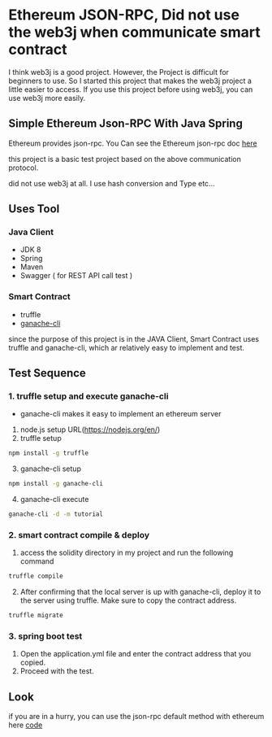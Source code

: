 # Ethereum JSON-RPC, Did not use the web3j when communicate smart contract

I think web3j is a good project. However, the Project is difficult for beginners to use.
So I started this project that makes the web3j project a little easier to access. 
If you use this project before using web3j, you can use web3j more easily.

## Simple Ethereum Json-RPC With Java Spring

Ethereum provides json-rpc. You Can see the Ethereum json-rpc doc [here](https://github.com/ethereum/wiki/wiki/JSON-RPC)

this project is a basic test project based on the above communication protocol.

did not use web3j at all. I use hash conversion and Type etc...

## Uses Tool

### Java Client
- JDK 8
- Spring
- Maven
- Swagger ( for REST API call test )

### Smart Contract
- truffle
- [ganache-cli](https://github.com/trufflesuite/ganache-cli)
   
since the purpose  of this project is in the JAVA Client, Smart Contract uses truffle and ganache-cli, which ar relatively easy to implement and test.

## Test Sequence

### 1. truffle setup and execute ganache-cli 

- ganache-cli makes it easy to implement an ethereum server

1. node.js setup URL(https://nodejs.org/en/)
2. truffle setup

```bash
npm install -g truffle
```

3. ganache-cli setup

```bash
npm install -g ganache-cli
```

4. ganache-cli execute

```bash
ganache-cli -d -m tutorial
```

### 2. smart contract compile & deploy

1. access the solidity directory in my project and run the following command

```bash
truffle compile
```

2. After confirming that the local server is up with ganache-cli, deploy it to the server using truffle. Make sure to copy the contract address.

```bash
truffle migrate
```

### 3. spring boot test
1. Open the application.yml file and enter the contract address that you copied.
2. Proceed with the test.

## Look
if you are in a hurry, you can use the json-rpc default method with ethereum here [code](./src/test/java/org/BlockChainService/service/EthT.java)


